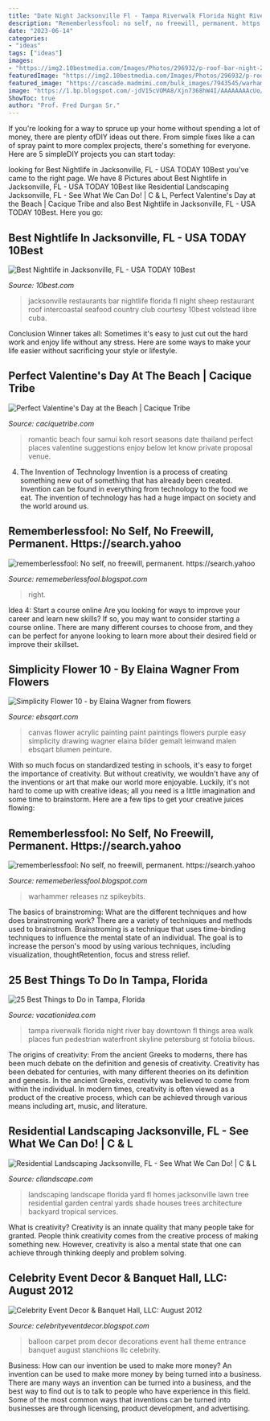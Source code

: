 ```yaml
---
title: "Date Night Jacksonville Fl - Tampa Riverwalk Florida Night River Bay Downtown Fl Things Area Walk Places Fun Pedestrian Waterfront Skyline Petersburg St Fotolia Bilous"
description: "Rememberlessfool: no self, no freewill, permanent. https://search.yahoo"
date: "2023-06-14"
categories:
- "ideas"
tags: ["ideas"]
images:
- "https://img2.10bestmedia.com/Images/Photos/296932/p-roof-bar-night-2_54_990x660.jpg"
featuredImage: "https://img2.10bestmedia.com/Images/Photos/296932/p-roof-bar-night-2_54_990x660.jpg"
featured_image: "https://cascade.madmimi.com/bulk_images/7943545/warhammer-gw-store-new-releases20191104-31990-1sb2f5u.jpg?1572872560"
image: "https://1.bp.blogspot.com/-jdV15cVOMA8/Xjn7368hW4I/AAAAAAAAcUo/bnAVnoM4CtI93Qo84m4RZW-dL2GlHwrlACLcBGAsYHQ/s1600/Untitled290.png"
ShowToc: true
author: "Prof. Fred Durgan Sr."
---
```



If you're looking for a way to spruce up your home without spending a lot of money, there are plenty ofDIY ideas out there. From simple fixes like a can of spray paint to more complex projects, there's something for everyone. Here are 5 simpleDIY projects you can start today:

	

		
looking for Best Nightlife in Jacksonville, FL - USA TODAY 10Best you've came to the right page. We have 8 Pictures about Best Nightlife in Jacksonville, FL - USA TODAY 10Best like Residential Landscaping Jacksonville, FL - See What We Can Do! | C &amp; L, Perfect Valentine&#039;s Day at the Beach | Cacique Tribe and also Best Nightlife in Jacksonville, FL - USA TODAY 10Best. Here you go:
		
    
## Best Nightlife In Jacksonville, FL - USA TODAY 10Best

<img loading=lazy src="https://img2.10bestmedia.com/Images/Photos/296932/p-roof-bar-night-2_54_990x660.jpg" onerror="this.onerror=null;this.src='https://tse2.mm.bing.net/th?id=OIP.rDql2Fkb8GA6BJzISJM6XgHaE8&amp;pid=15.1';" alt="Best Nightlife in Jacksonville, FL - USA TODAY 10Best">

_Source: 10best.com_

>jacksonville restaurants bar nightlife florida fl night sheep restaurant roof intercoastal seafood country club courtesy 10best volstead libre cuba. 

	

Conclusion
Winner takes all: Sometimes it's easy to just cut out the hard work and enjoy life without any stress. Here are some ways to make your life easier without sacrificing your style or lifestyle.

    
## Perfect Valentine&#039;s Day At The Beach | Cacique Tribe

<img loading=lazy src="http://www.caciquetribe.com/wp-content/uploads/2016/02/cq5dam.web_.press_.722.keepaspectratio.jpeg" onerror="this.onerror=null;this.src='https://tse2.mm.bing.net/th?id=OIP.w7UxmRenRqKmBFqoYdWLfAHaEK&amp;pid=15.1';" alt="Perfect Valentine&#039;s Day at the Beach | Cacique Tribe">

_Source: caciquetribe.com_

>romantic beach four samui koh resort seasons date thailand perfect places valentine suggestions enjoy below let know private proposal venue. 

	

4. The Invention of Technology
Invention is a process of creating something new out of something that has already been created. Invention can be found in everything from technology to the food we eat. The invention of technology has had a huge impact on society and the world around us.

    
## Rememberlessfool: No Self, No Freewill, Permanent. Https://search.yahoo

<img loading=lazy src="https://1.bp.blogspot.com/-jdV15cVOMA8/Xjn7368hW4I/AAAAAAAAcUo/bnAVnoM4CtI93Qo84m4RZW-dL2GlHwrlACLcBGAsYHQ/s1600/Untitled290.png" onerror="this.onerror=null;this.src='https://tse3.mm.bing.net/th?id=OIP.XxEwirdJDFoSznx9wf3MoQHaEK&amp;pid=15.1';" alt="rememberlessfool: No self, no freewill, permanent. https://search.yahoo">

_Source: rememeberlessfool.blogspot.com_

>right. 

	

Idea 4: Start a course online
Are you looking for ways to improve your career and learn new skills? If so, you may want to consider starting a course online. There are many different courses to choose from, and they can be perfect for anyone looking to learn more about their desired field or improve their skillset.

    
## Simplicity Flower 10 - By Elaina Wagner From Flowers

<img loading=lazy src="https://art.ebsqart.com/Art/flowers/Acrylic-3D-Lacquer-on-Canvas-Paper/614416/650/650/Simplicity-Flower-10.jpg" onerror="this.onerror=null;this.src='https://tse4.mm.bing.net/th?id=OIP._6qTUmR33NDha-7gzJG3EwAAAA&amp;pid=15.1';" alt="Simplicity Flower 10 - by Elaina Wagner from flowers">

_Source: ebsqart.com_

>canvas flower acrylic painting paint paintings flowers purple easy simplicity drawing wagner elaina bilder gemalt leinwand malen ebsqart blumen peinture. 

	

With so much focus on standardized testing in schools, it's easy to forget the importance of creativity. But without creativity, we wouldn't have any of the inventions or art that make our world more enjoyable. Luckily, it's not hard to come up with creative ideas; all you need is a little imagination and some time to brainstorm. Here are a few tips to get your creative juices flowing:

    
## Rememberlessfool: No Self, No Freewill, Permanent. Https://search.yahoo

<img loading=lazy src="https://cascade.madmimi.com/bulk_images/7943545/warhammer-gw-store-new-releases20191104-31990-1sb2f5u.jpg?1572872560" onerror="this.onerror=null;this.src='https://tse4.mm.bing.net/th?id=OIP.LtcyYLSKTQfvLyB0aWbDyQHaEc&amp;pid=15.1';" alt="rememberlessfool: No self, no freewill, permanent. https://search.yahoo">

_Source: rememeberlessfool.blogspot.com_

>warhammer releases nz spikeybits. 

	

The basics of brainstroming: What are the different techniques and how does brainstroming work?
There are a variety of techniques and methods used to brainstrom. Brainstroming is a technique that uses time-binding techniques to influence the mental state of an individual. The goal is to increase the person's mood by using various techniques, including visualization, thoughtRetention, focus and stress relief.

    
## 25 Best Things To Do In Tampa, Florida

<img loading=lazy src="https://vacationidea.com/pix/img25Hy8R/florida/t-t8_tampa_riverwalk_5546_mobi.jpg" onerror="this.onerror=null;this.src='https://tse2.mm.bing.net/th?id=OIP.BKr5LVl3028G37B83ROizwHaE7&amp;pid=15.1';" alt="25 Best Things to Do in Tampa, Florida">

_Source: vacationidea.com_

>tampa riverwalk florida night river bay downtown fl things area walk places fun pedestrian waterfront skyline petersburg st fotolia bilous. 

	

The origins of creativity: From the ancient Greeks to moderns, there has been much debate on the definition and genesis of creativity.
Creativity has been debated for centuries, with many different theories on its definition and genesis. In the ancient Greeks, creativity was believed to come from within the individual. In modern times, creativity is often viewed as a product of the creative process, which can be achieved through various means including art, music, and literature.

    
## Residential Landscaping Jacksonville, FL - See What We Can Do! | C &amp; L

<img loading=lazy src="https://dta0yqvfnusiq.cloudfront.net/cllandscape/2015/02/Landscape1.jpeg" onerror="this.onerror=null;this.src='https://tse2.mm.bing.net/th?id=OIP.8vEmzZ9naeKZHHMawarfdAHaD0&amp;pid=15.1';" alt="Residential Landscaping Jacksonville, FL - See What We Can Do! | C &amp; L">

_Source: cllandscape.com_

>landscaping landscape florida yard fl homes jacksonville lawn tree residential garden central yards shade houses trees architecture backyard tropical services. 

	

What is creativity?
Creativity is an innate quality that many people take for granted. People think creativity comes from the creative process of making something new. However, creativity is also a mental state that one can achieve through thinking deeply and problem solving.

    
## Celebrity Event Decor &amp; Banquet Hall, LLC: August 2012

<img loading=lazy src="https://4.bp.blogspot.com/-_sHkFooHMmQ/UB5CsW4tJ8I/AAAAAAAAAGg/fBklSva9EEc/s1600/balloondecorationsjacksonville.jpg" onerror="this.onerror=null;this.src='https://tse2.mm.bing.net/th?id=OIP.lPjObb1qFdJWJqDasSt5ugHaE6&amp;pid=15.1';" alt="Celebrity Event Decor &amp; Banquet Hall, LLC: August 2012">

_Source: celebrityeventdecor.blogspot.com_

>balloon carpet prom decor decorations event hall theme entrance banquet august stanchions llc celebrity. 

	

Business: How can our invention be used to make more money?
An invention can be used to make more money by being turned into a business. There are many ways an invention can be turned into a business, and the best way to find out is to talk to people who have experience in this field. Some of the most common ways that inventions can be turned into businesses are through licensing, product development, and advertising.

